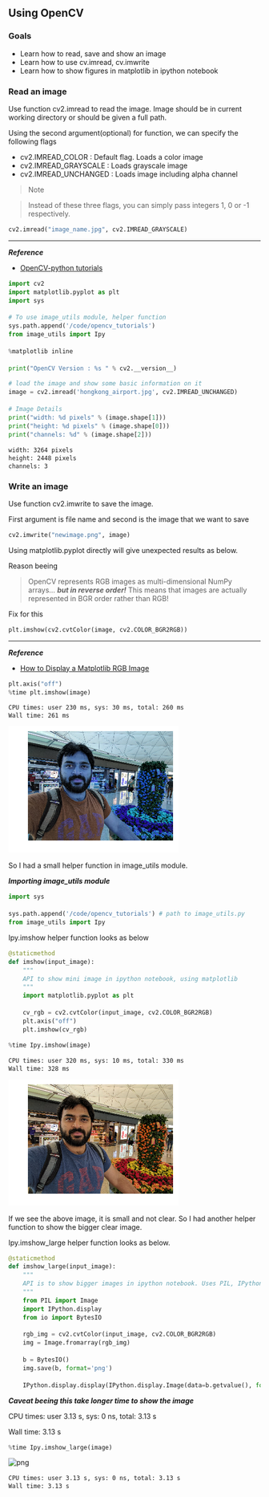 ## Using OpenCV

### Goals
* Learn how to read, save and show an image
* Learn how to use cv.imread, cv.imwrite
* Learn how to show figures in matplotlib in ipython notebook

### Read an image

Use function cv2.imread to read the image. Image should be in current working directory or should be given a full path.

Using the second argument(optional) for function, we can specify the following flags

* cv2.IMREAD_COLOR : Default flag. Loads a color image
* cv2.IMREAD_GRAYSCALE : Loads grayscale image
* cv2.IMREAD_UNCHANGED : Loads image including alpha channel

> Note

> Instead of these three flags, you can simply pass integers 1, 0 or -1 respectively.


```python
cv2.imread("image_name.jpg", cv2.IMREAD_GRAYSCALE)
```

***

***Reference***
* [OpenCV-python tutorials](http://docs.opencv.org/3.2.0/dc/d2e/tutorial_py_image_display.html)



```python
import cv2
import matplotlib.pyplot as plt
import sys

# To use image_utils module, helper function
sys.path.append('/code/opencv_tutorials')
from image_utils import Ipy

%matplotlib inline

print("OpenCV Version : %s " % cv2.__version__)
```


```python
# load the image and show some basic information on it
image = cv2.imread('hongkong_airport.jpg', cv2.IMREAD_UNCHANGED)

# Image Details
print("width: %d pixels" % (image.shape[1]))
print("height: %d pixels" % (image.shape[0]))
print("channels: %d" % (image.shape[2]))
```

    width: 3264 pixels
    height: 2448 pixels
    channels: 3


### Write an image

Use function cv2.imwrite to save the image.

First argument is file name and second is the image that we want to save

```python
cv2.imwrite("newimage.png", image)
```

Using matplotlib.pyplot directly will give unexpected results as below.

Reason beeing 
> OpenCV represents RGB images as multi-dimensional NumPy arrays… ***but in reverse order!***
> This means that images are actually represented in BGR order rather than RGB!


Fix for this

```python
plt.imshow(cv2.cvtColor(image, cv2.COLOR_BGR2RGB))
```

***

***Reference***
* [How to Display a Matplotlib RGB Image](http://www.pyimagesearch.com/2014/11/03/display-matplotlib-rgb-image/)


```python
plt.axis("off")
%time plt.imshow(image)
```
    CPU times: user 230 ms, sys: 30 ms, total: 260 ms
    Wall time: 261 ms

![png](img/output_6_2.png)

So I had a small helper function in image_utils module.

***Importing image_utils module***

```python
import sys

sys.path.append('/code/opencv_tutorials') # path to image_utils.py
from image_utils import Ipy
```

Ipy.imshow helper function looks as below
```python
@staticmethod
def imshow(input_image):
    """
    API to show mini image in ipython notebook, using matplotlib
    """
    import matplotlib.pyplot as plt

    cv_rgb = cv2.cvtColor(input_image, cv2.COLOR_BGR2RGB)
    plt.axis("off")
    plt.imshow(cv_rgb)
```

```python
%time Ipy.imshow(image)
```

    CPU times: user 320 ms, sys: 10 ms, total: 330 ms
    Wall time: 328 ms

![png](img/output_8_1.png)


If we see the above image, it is small and not clear. So I had another helper function to show the bigger clear image.

Ipy.imshow_large helper function looks as below.

```python
@staticmethod
def imshow_large(input_image):
    """
    API is to show bigger images in ipython notebook. Uses PIL, IPython.display and BytesIO
    """
    from PIL import Image
    import IPython.display
    from io import BytesIO

    rgb_img = cv2.cvtColor(input_image, cv2.COLOR_BGR2RGB)
    img = Image.fromarray(rgb_img)

    b = BytesIO()
    img.save(b, format='png')

    IPython.display.display(IPython.display.Image(data=b.getvalue(), format='png', embed=True))
```

***Caveat beeing this take longer time to show the image***

CPU times: user 3.13 s, sys: 0 ns, total: 3.13 s

Wall time: 3.13 s


```python
%time Ipy.imshow_large(image)
```


![png](img/output_10_0.png)


    CPU times: user 3.13 s, sys: 0 ns, total: 3.13 s
    Wall time: 3.13 s

